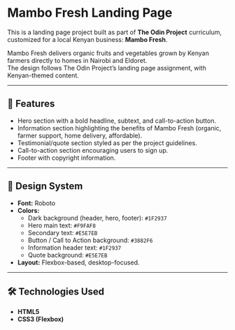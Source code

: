 # Mambo Fresh Landing Page

This is a landing page project built as part of **The Odin Project** curriculum, customized for a local Kenyan business: **Mambo Fresh**.

Mambo Fresh delivers organic fruits and vegetables grown by Kenyan farmers directly to homes in Nairobi and Eldoret.  
The design follows The Odin Project’s landing page assignment, with Kenyan-themed content.

---

## 🚀 Features
- Hero section with a bold headline, subtext, and call-to-action button.
- Information section highlighting the benefits of Mambo Fresh (organic, farmer support, home delivery, affordable).
- Testimonial/quote section styled as per the project guidelines.
- Call-to-action section encouraging users to sign up.
- Footer with copyright information.

---

## 🎨 Design System
- **Font:** Roboto  
- **Colors:**
  - Dark background (header, hero, footer): `#1F2937`
  - Hero main text: `#F9FAF8`
  - Secondary text: `#E5E7EB`
  - Button / Call to Action background: `#3882F6`
  - Information header text: `#1F2937`
  - Quote background: `#E5E7EB`
- **Layout:** Flexbox-based, desktop-focused.

---

## 🛠️ Technologies Used
- **HTML5**
- **CSS3 (Flexbox)**
